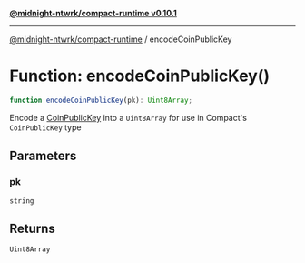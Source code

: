 [**@midnight-ntwrk/compact-runtime v0.10.1**](../README.md)

***

[@midnight-ntwrk/compact-runtime](../globals.md) / encodeCoinPublicKey

# Function: encodeCoinPublicKey()

```ts
function encodeCoinPublicKey(pk): Uint8Array;
```

Encode a [CoinPublicKey](../type-aliases/CoinPublicKey.md) into a `Uint8Array` for use in Compact's
`CoinPublicKey` type

## Parameters

### pk

`string`

## Returns

`Uint8Array`

